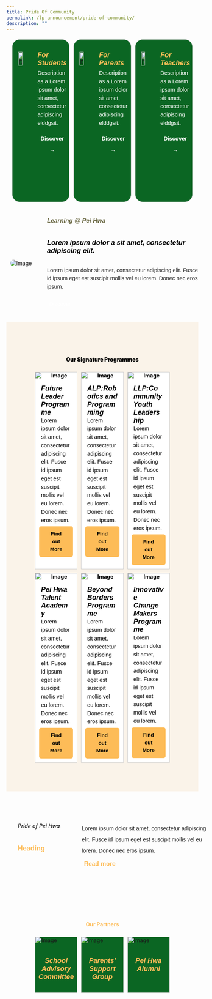 ```yaml
---
title: Pride Of Community
permalink: /lp-announcement/pride-of-community/
description: ""
---
```

<div style="display: flex;margin:10px;justify-content: center;">
<div style="border-radius: 20px;flex: 1;border: 1px solid #ccc; display: flex; width:23%; gap: 15px; margin:5px;background-color: #0B6623;padding: 15px;box-sizing: border-box;" class="rectangle"> 
	<img alt="Description of the image" style="width: 30%;height: auto;object-fit: cover; margin-top:17px;" src="https://img.icons8.com/ios/50/FAB005/open-book--v1.png"> 
	<div style="color:white;"> 
		<h5 style="font-weight: 700;margin: 0;color:#F8BF58;font-size:18px;margin-top:15px; font-family:sans-serif;" class="header">For Students</h5> 
		<p style="font-size:14.5px; line-height:1.5 ;margin-top:5px; font-family:sans-serif;" class="description">Description as a Lorem ipsum dolor sit amet, consectetur adipiscing elddgsit.</p> 
		<button style="color: white; background-color: transparent;background-repeat: no-repeat;border: none;cursor: pointer; font-size:14.5px; line-height:2;font-family:sans-serif;font-weight:bold">Discover →</button>
	</div> 
</div>

<div style="border-radius: 20px;flex: 1;border: 1px solid #ccc; display: flex; width:23%; gap: 15px; margin:5px;background-color: #0B6623;padding: 15px;box-sizing: border-box;" class="rectangle"> 
	<img alt="Description of the image" style="width: 30%;height: auto;object-fit: cover; margin-top:17px;" src="https://img.icons8.com/external-vitaliy-gorbachev-lineal-vitaly-gorbachev/60/FAB005/external-family-chinese-new-year-vitaliy-gorbachev-lineal-vitaly-gorbachev.png"> 
	<div style="color:white;"> 
		<h5 style="font-family:sans-serif;font-weight: 700;margin: 0;color:#F8BF58;font-size:18px;margin-top:15px;" class="header">For Parents</h5> 
		<p style="font-size:14.5px; line-height:1.5 ;margin-top:5px; font-family:sans-serif;" class="description">Description as a Lorem ipsum dolor sit amet, consectetur adipiscing elddgsit.</p> 
	<button style="color: white; background-color: transparent;background-repeat: no-repeat;border: none;cursor: pointer; font-size:14.5px; line-height:2;font-family:sans-serif;font-weight:bold">Discover →</button>
	</div> 
</div>

<div style="border-radius: 20px;flex: 1;border: 1px solid #ccc; display: flex; width:23%; gap: 15px; margin:5px;background-color: #0B6623;padding: 15px;box-sizing: border-box;" class="rectangle"> 
	<img alt="Description of the image" style="width: 30%;height: auto;object-fit: cover; margin-top:17px;" src="https://img.icons8.com/pastel-glyph/64/FAB005/physics-book.png"> 
	<div style="color:white;"> 
		<h5 style="font-weight: 700;margin: 0;color:#F8BF58;font-size:18px;margin-top:15px; font-family:sans-serif;" class="header">For Teachers</h5> 
		<p style="font-size:14.5px; line-height:1.5 ;margin-top:5px; font-family:sans-serif;" class="description">Description as a Lorem ipsum dolor sit amet, consectetur adipiscing elddgsit.</p> 
<button style="color: white; background-color: transparent;background-repeat: no-repeat;border: none;cursor: pointer; font-size:14.5px; line-height:2; font-family:sans-serif;font-weight:bold">Discover →</button>
	</div> 
</div>
</div>

<div style="margin-top:20px; width:100%; padding: 10px; display: flex; align-items: center;" class="box"> 
	<img class="image" alt="Image" style="max-width: 300px; margin-right: 40px;border-radius: 20px" src="https://i.scdn.co/image/ab67616d00001e02af08a1c1088b457401e7d4fc"> 
	<div style="flex: 1;" class="content"> 
		<h6 style="margin-top: 5px;color:#6d6b47;font-weight: 700;font-size:16px; font-family:sans-serif;">Learning @ Pei Hwa</h6> 
		<h5 style="margin-top: 5px;color:black;font-weight: 900;font-size:18px; font-family:sans-serif;">Lorem ipsum dolor a sit amet, consectetur adipiscing elit.</h5> 
		<p style="font-size:14.5px; line-height:1.5 ;margin-top:5px; font-family:sans-serif;" class="description">Lorem ipsum dolor sit amet, consectetur adipiscing elit. Fusce id ipsum eget est suscipit mollis vel eu lorem. Donec nec eros ipsum.</p>
		<button style="color: white;background-color: transparent;background-repeat: no-repeat;border: none;cursor: pointer; font-size:14.5px; line-height:2;margin-top:5px; font-family:sans-serif;">Discover</button>
	</div> 
</div>

<div style="background-color:#FAF3E9;padding:70px;margin-top:20px;">
<h4 style="text-align:center;"><strong style="text-align:center; color:black; font-weight:900;">Our Signature Programmes</strong></h4><strong style="text-align:center; color:black; font-weight:900;"><strong>

<div style="display:flex;">
	
<div style="flex: 1;border: 1px solid #ccc; padding: 0px; display: flex; flex-direction: column;width:23%;gap: 15px;margin:5px; background-color:white;" class="box"> 
	<img style="max-width: 100%;" class="image" alt="Image" src="https://www.allkpop.com/upload/2022/09/content/080142/web_data/allkpop_1662615842_20220908-highlight.jpg"> 
	<div style="flex: 1;" class="content"> 
		<h5 style="color:black;font-family:sans-serif;font-weight:900;font-size:18px;margin:0px 15px;text-align:left;">Future Leader Programme</h5> 
		<p style="font-size:14.5px; line-height:1.5;margin:0 15px;font-family:sans-serif;text-align:left;font-weight:normal;">Lorem ipsum dolor sit amet, consectetur adipiscing elit. Fusce id ipsum eget est suscipit mollis vel eu lorem. Donec nec eros ipsum.</p>
		<button style="background-color: #FDBC58; color: black; margin:10px;padding: 10px 20px; border: none; border-radius: 5px;&nbsp;font-size:14.5px; line-height:1.5;margin-top:5px; font-family:sans-serif;font-weight:bold">Find out More </button>
	</div> 
</div>

<div style="flex: 1;border: 1px solid #ccc; padding: 0px; display: flex; flex-direction: column;width:23%;gap: 15px;margin:5px; background-color:white;" class="box"> 
	<img style="max-width: 100%;" class="image" alt="Image" src="https://www.allkpop.com/upload/2022/09/content/080142/web_data/allkpop_1662615842_20220908-highlight.jpg"> 
	<div style="flex: 1;" class="content"> 
		<h5 style="color:black;font-family:sans-serif;font-weight:bold;margin:0px 15px;text-align:left;font-size:18px;">ALP:Robotics and Programming</h5> 
				<p style="font-size:14.5px; line-height:1.5;margin:0 15px;font-family:sans-serif;text-align:left;font-weight:normal;">Lorem ipsum dolor sit amet, consectetur adipiscing elit. Fusce id ipsum eget est suscipit mollis vel eu lorem. Donec nec eros ipsum.</p>
		<button style="background-color: #FDBC58; color: black; margin:10px;padding: 10px 20px; border: none; border-radius: 5px;&nbsp;font-size:14.5px; line-height:1.5;margin-top:5px; font-family:sans-serif;font-weight:bold">Find out More </button>
	</div> 
</div>
	<div style="flex: 1;border: 1px solid #ccc; padding: 0px; display: flex; flex-direction: column;width:23%;gap: 15px;margin:5px; background-color:white;" class="box"> 
	<img style="max-width: 100%;" class="image" alt="Image" src="https://www.allkpop.com/upload/2022/09/content/080142/web_data/allkpop_1662615842_20220908-highlight.jpg"> 
	<div style="flex: 1;" class="content"> 
		<h5 style="color:black;font-family:sans-serif;font-weight:bold;margin:0px 15px;text-align:left;font-size:18px;">LLP:Community Youth Leadership</h5> 
				<p style="font-size:14.5px; line-height:1.5;margin:0 15px;font-family:sans-serif;text-align:left;font-weight:normal;">Lorem ipsum dolor sit amet, consectetur adipiscing elit. Fusce id ipsum eget est suscipit mollis vel eu lorem. Donec nec eros ipsum.</p>
		<button style="background-color: #FDBC58; color: black; margin:10px;padding: 10px 20px; border: none; border-radius: 5px;&nbsp;font-size:14.5px; line-height:1.5;margin-top:5px; font-family:sans-serif;font-weight:bold">Find out More </button>
	</div> 
</div>
</div>

<div style="display:flex;">
	
<div style="flex: 1;border: 1px solid #ccc; padding: 0px; display: flex; flex-direction: column;width:23%;gap: 15px;margin:5px; background-color:white;" class="box"> 
	<img style="max-width: 100%;" class="image" alt="Image" src="https://www.allkpop.com/upload/2022/09/content/080142/web_data/allkpop_1662615842_20220908-highlight.jpg"> 
	<div style="flex: 1;" class="content"> 
		<h5 style="color:black;font-family:sans-serif;font-weight:bold;margin:0px 15px;text-align:left;font-size:18px;">Pei Hwa Talent Academy</h5> 
				<p style="font-size:14.5px; line-height:1.5;margin:0 15px;font-family:sans-serif;text-align:left;font-weight:normal;">Lorem ipsum dolor sit amet, consectetur adipiscing elit. Fusce id ipsum eget est suscipit mollis vel eu lorem. Donec nec eros ipsum.</p>
		<button style="background-color: #FDBC58; color: black; margin:10px;padding: 10px 20px; border: none; border-radius: 5px;&nbsp;font-size:14.5px; line-height:1.5;margin-top:5px; font-family:sans-serif;font-weight:bold">Find out More </button>
	</div> 
</div>

<div style="flex: 1;border: 1px solid #ccc; padding: 0px; display: flex; flex-direction: column;width:23%;gap: 15px;margin:5px; background-color:white;" class="box"> 
	<img style="max-width: 100%;" class="image" alt="Image" src="https://www.allkpop.com/upload/2022/09/content/080142/web_data/allkpop_1662615842_20220908-highlight.jpg"> 
	<div style="flex: 1;" class="content"> 
		<h5 style="color:black;font-family:sans-serif;font-weight:bold;margin:0px 15px;text-align:left;font-size:18px;">Beyond Borders Programme</h5> 
				<p style="font-size:14.5px; line-height:1.5;margin:0 15px;font-family:sans-serif;text-align:left;font-weight:normal;">Lorem ipsum dolor sit amet, consectetur adipiscing elit. Fusce id ipsum eget est suscipit mollis vel eu lorem. Donec nec eros ipsum.</p>
		<button style="background-color: #FDBC58; color: black; margin:10px;padding: 10px 20px; border: none; border-radius: 5px;&nbsp;font-size:14.5px; line-height:1.5;margin-top:5px; font-family:sans-serif;font-weight:bold">Find out More </button>
	</div> 
</div>
	<div style="flex: 1;border: 1px solid #ccc; padding: 0px; display: flex; flex-direction: column;width:23%;gap: 15px;margin:5px; background-color:white;" class="box"> 
	<img style="max-width: 100%;" class="image" alt="Image" src="https://www.allkpop.com/upload/2022/09/content/080142/web_data/allkpop_1662615842_20220908-highlight.jpg"> 
	<div style="flex: 1;" class="content"> 
		<h5 style="color:black;font-family:sans-serif;font-weight:bold;margin:0px 15px;text-align:left;font-size:18px;">Innovative ChangeMakers Programme</h5> 
				<p style="font-size:14.5px; line-height:1.5;margin:0 15px;font-family:sans-serif;text-align:left;font-weight:normal;">Lorem ipsum dolor sit amet, consectetur adipiscing elit. Fusce id ipsum eget est suscipit mollis vel eu lorem.</p>
		<button style="background-color: #FDBC58; color: black; margin:10px;padding: 10px 20px; border: none; border-radius: 5px;&nbsp;font-size:14.5px; line-height:1.5;margin-top:5px; font-family:sans-serif;font-weight:bold">Find out More </button>
	</div> 
</div>
</div>
</strong></strong></div>

<div style="margin-top:20px; width:100%; padding: 30px; display: flex; align-items: center;" class="box"> 
	<div style="flex: 1;margin-top:-20px;" class="content"> 
		<h6 style="color: black;text-align:left;">Pride of Pei Hwa</h6> 
		<p style="font-size:18px; line-height:2;font-family:sans-serif;margin: 0;text-align:left;"><strong style="color:#FDBC58; font-weight:900">Heading</strong></p> 
	</div> 
	<div style="flex: 2;justify-content: space-between;" class="content">
		<h6></h6> 
		<p style="margin: 10px 0;font-size:14.5px; line-height:2;font-family:sans-serif;text-align:left;">Lorem ipsum dolor sit amet, consectetur adipiscing elit. Fusce id ipsum eget est suscipit mollis vel eu lorem. Donec nec eros ipsum.</p>
		<button style="margin:0px;background-color: transparent;background-repeat: no-repeat;border: none; border-radius: 5px; font-size: 16px;"><strong style="font-size: 16px;color: #FDBC58; font-weight:900;">Read more </strong></button>
	</div> 
</div>

<div style="padding:70px;margin-top:20px;">
<h4 style="text-align:center; color:#FDBC58; font-weight:bold;">Our Partners</h4>

<div style="display:flex;">
	
<div style="flex: 1;border: 1px solid #ccc; padding: 0px; display: flex; flex-direction: column;width:33%;gap: 10px;margin:5px; background-color:white;background-color: #0B6623;" class="box"> 
	<img style="max-width: 100%;" class="image" alt="Image" src="https://www.allkpop.com/upload/2022/09/content/080142/web_data/allkpop_1662615842_20220908-highlight.jpg"> 
	<div style="flex: 1;" class="content"> 
		<h5 style="color:#FDBC58;font-family:sans-serif;font-weight:bold;text-align:center;font-size:18px;">School Advisory Committee</h5> 
	</div> 
</div>

<div style="flex: 1;border: 1px solid #ccc; padding: 0px; display: flex; flex-direction: column;width:33%;gap: 10px;margin:5px; background-color:white;background-color: #0B6623;" class="box"> 
	<img style="max-width: 100%;" class="image" alt="Image" src="https://www.allkpop.com/upload/2022/09/content/080142/web_data/allkpop_1662615842_20220908-highlight.jpg"> 
	<div style="flex: 1;" class="content"> 
		<h5 style="color:#FDBC58;font-family:sans-serif;font-weight:bold;text-align:center;font-size:18px;">Parents' Support <br>Group</h5> 
	</div> 
</div>
	
<div style="flex: 1;border: 1px solid #ccc; padding: 0px; display: flex; flex-direction: column;width:33%;gap: 10px;margin:5px; background-color:white;background-color: #0B6623;" class="box"> 
	<img style="max-width: 100%;" class="image" alt="Image" src="https://www.allkpop.com/upload/2022/09/content/080142/web_data/allkpop_1662615842_20220908-highlight.jpg"> 
	<div style="flex: 1;" class="content"> 
		<h5 style="color:#FDBC58;font-family:sans-serif;font-weight:bold;text-align:center;font-size:18px;">Pei Hwa <br>Alumni</h5> 
	</div> 
</div>

</div>
	</div>